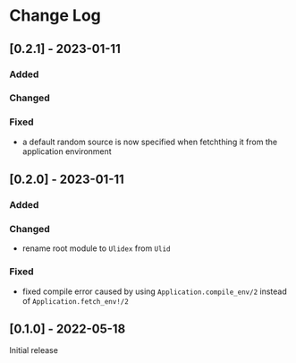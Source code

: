 Change Log
==========

[0.2.1] - 2023-01-11
---------------------

### Added

### Changed

### Fixed

* a default random source is now specified when fetchthing it from the application environment

[0.2.0] - 2023-01-11
---------------------

### Added

### Changed

* rename root module to `Ulidex` from `Ulid`

### Fixed

* fixed compile error caused by using `Application.compile_env/2` instead of `Application.fetch_env!/2`

[0.1.0] - 2022-05-18
---------------------

Initial release
